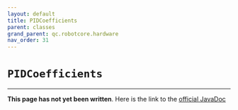 ```yaml
---
layout: default
title: PIDCoefficients
parent: classes
grand_parent: qc.robotcore.hardware
nav_order: 31
---
```

# `PIDCoefficients`
---
**This page has not yet been written**. Here is the link to the [official JavaDoc](https://ftctechnh.github.io/ftc_app/doc/javadoc/com/qualcomm/robotcore/hardware/PIDCoefficients.html)
        